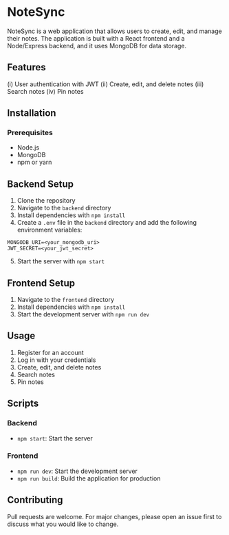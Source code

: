 # NoteSync

NoteSync is a web application that allows users to create, edit, and manage their notes. The application is built with a React frontend and a Node/Express backend, and it uses MongoDB for data storage.

## Features
(i) User authentication with JWT
(ii) Create, edit, and delete notes
(iii) Search notes
(iv) Pin notes

## Installation

### Prerequisites
- Node.js
- MongoDB
- npm or yarn

## Backend Setup
1. Clone the repository
2. Navigate to the `backend` directory
3. Install dependencies with `npm install`
4. Create a `.env` file in the `backend` directory and add the following environment variables:
```
MONGODB_URI=<your_mongodb_uri>
JWT_SECRET=<your_jwt_secret>
```
5. Start the server with `npm start`

## Frontend Setup
1. Navigate to the `frontend` directory
2. Install dependencies with `npm install`
3. Start the development server with `npm run dev`


## Usage
1. Register for an account
2. Log in with your credentials
3. Create, edit, and delete notes
4. Search notes
5. Pin notes

## Scripts
### Backend
- `npm start`: Start the server

### Frontend
- `npm run dev`: Start the development server
- `npm run build`: Build the application for production

## Contributing
Pull requests are welcome. For major changes, please open an issue first to discuss what you would like to change.